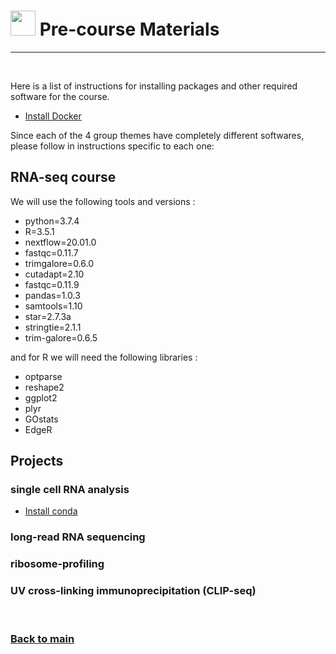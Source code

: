 # <img border="0" src="https://www.svgrepo.com/show/19652/maths-class-materials-cross-of-a-pencil-and-a-ruler.svg" width="40" height="40"> Pre-course Materials

***

<br/>

Here is a list of instructions for installing packages and other required software for the course.

- [Install Docker](docker_instructions.md)

Since each of the 4 group themes have completely different softwares, please follow in instructions specific to each one:

## RNA-seq course

We will use the following tools and versions :
- python=3.7.4
- R=3.5.1
- nextflow=20.01.0
- fastqc=0.11.7
- trimgalore=0.6.0
- cutadapt=2.10
- fastqc=0.11.9
- pandas=1.0.3
- samtools=1.10
- star=2.7.3a
- stringtie=2.1.1
- trim-galore=0.6.5

and for R we will need the following libraries :
- optparse
- reshape2
- ggplot2
- plyr
- GOstats
- EdgeR

## Projects


### single cell RNA analysis

- [Install conda](conda_instructions.md)


### long-read RNA sequencing


### ribosome-profiling


### UV cross-linking immunoprecipitation (CLIP-seq)



<br/>

### [Back to main](README.md)
